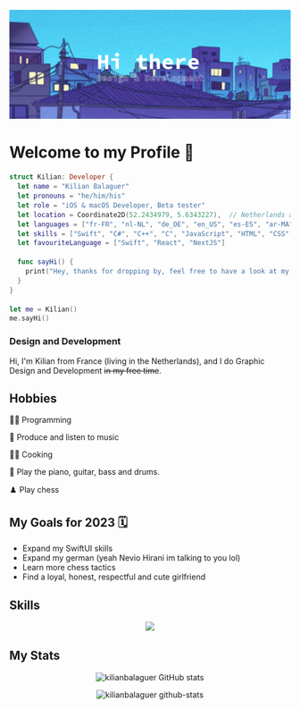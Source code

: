 ![Banner](img/Profile_Banner.png)

<!--Summary:
  - Introduction
  - Experiences
  - Skills
  - Example Projects
  - hobbies
  - study goals
  - ...
-->

# **Welcome to my Profile** 👋

```SWIFT
struct Kilian: Developer {
  let name = "Kilian Balaguer"
  let pronouns = "he/him/his"
  let role = "iOS & macOS Developer, Beta tester"
  let location = Coordinate2D(52.2434979, 5.6343227),  // Netherlands aka Holland
  let languages = ["fr-FR", "nl-NL", "de_DE", "en_US", "es-ES", "ar-MA"]
  let skills = ["Swift", "C#", "C++", "C", "JavaScript", "HTML", "CSS", "TypeScript", "NextJS", "React", "Kotlin"]
  let favouriteLanguage = ["Swift", "React", "NextJS"]
  
  func sayHi() {
    print("Hey, thanks for dropping by, feel free to have a look at my work! 🙂")
  }
}

let me = Kilian()
me.sayHi()
```

### Design and Development

Hi, I'm Kilian from France (living in the Netherlands), and I do Graphic Design and Development ~~in my free time~~.

## Hobbies

👨‍💻 Programming

🎵 Produce and listen to music

👨‍🍳 Cooking

🎹 Play the piano, guitar, bass and drums.

♟️ Play chess

## My Goals for 2023 🗓️

- Expand my SwiftUI skills
- Expand my german (yeah Nevio Hirani im talking to you lol)
- Learn more chess tactics
- Find a loyal, honest, respectful and cute girlfriend

## Skills

<p align="center">
  <a href="https://skillicons.dev">
    <img src="https://skillicons.dev/icons?i=github,git,docker,c,cpp,cs,css,html,js,ts,tailwind,swift,svelte,vim,vscode,visualstudio,figma,ai,ps,blender,firebase,discord,ableton" />
  </a>
</p>

<!--Projects-->



## My Stats

<!--![Overall](http://github-profile-summary-cards.vercel.app/api/cards/profile-details?username=N3v1&theme=shades-of-purple)-->
<div align=center>

![kilianbalaguer GitHub stats](https://github-readme-stats.vercel.app/api?username=kilianbalaguer&show_icons=true&theme=shades-of-purple)
<!--![](https://github-readme-streak-stats.herokuapp.com/?user=N3v1&theme=shades-of-purple)
![Top Langs](https://github-readme-stats.vercel.app/api/top-langs/?username=N3v1&layout=compact&theme=shades-of-purple)-->


![kilianbalaguer github-stats](https://stats.dooboo.io/api/github-stats-advanced?login=kilianbalaguer)

</div>
